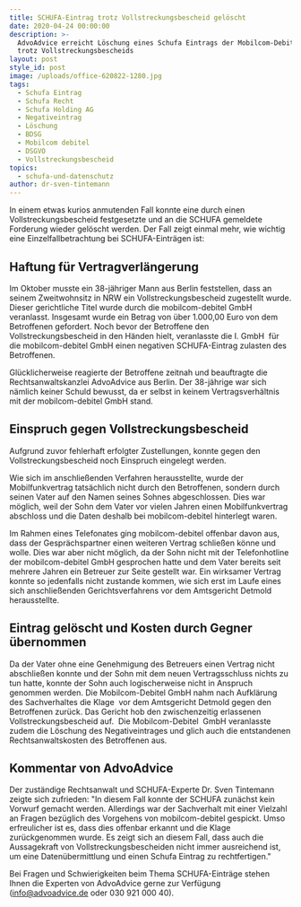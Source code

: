 ```yaml
---
title: SCHUFA-Eintrag trotz Vollstreckungsbescheid gelöscht
date: 2020-04-24 00:00:00
description: >-
  AdvoAdvice erreicht Löschung eines Schufa Eintrags der Mobilcom-Debitel GmbH
  trotz Vollstreckungsbescheids
layout: post
style_id: post
image: /uploads/office-620822-1280.jpg
tags:
  - Schufa Eintrag
  - Schufa Recht
  - Schufa Holding AG
  - Negativeintrag
  - Löschung
  - BDSG
  - Mobilcom debitel
  - DSGVO
  - Vollstreckungsbescheid
topics:
  - schufa-und-datenschutz
author: dr-sven-tintemann
---
```


In einem etwas kurios anmutenden Fall konnte eine durch einen Vollstreckungsbescheid festgesetzte und an die SCHUFA gemeldete Forderung wieder gelöscht werden. Der Fall zeigt einmal mehr, wie wichtig eine Einzelfallbetrachtung bei SCHUFA-Einträgen ist:

## Haftung für Vertragverlängerung

Im Oktober musste ein 38-jähriger Mann aus Berlin feststellen, dass an seinem Zweitwohnsitz in NRW ein Vollstreckungsbescheid zugestellt wurde. Dieser gerichtliche Titel wurde durch die mobilcom-debitel GmbH veranlasst. Insgesamt wurde ein Betrag von über 1.000,00 Euro von dem Betroffenen gefordert. Noch bevor der Betroffene den Vollstreckungsbescheid in den Händen hielt, veranlasste die I. GmbH&nbsp; für die mobilcom-debitel GmbH einen negativen SCHUFA-Eintrag zulasten des Betroffenen.

Glücklicherweise reagierte der Betroffene zeitnah und beauftragte die Rechtsanwaltskanzlei AdvoAdvice aus Berlin. Der 38-jährige war sich nämlich keiner Schuld bewusst, da er selbst in keinem Vertragsverhältnis mit der mobilcom-debitel GmbH stand.

## Einspruch gegen Vollstreckungsbescheid

Aufgrund zuvor fehlerhaft erfolgter Zustellungen, konnte gegen den Vollstreckungsbescheid noch Einspruch eingelegt werden.

Wie sich im anschlie&szlig;enden Verfahren herausstellte, wurde der Mobilfunkvertrag tatsächlich nicht durch den Betroffenen, sondern durch seinen Vater auf den Namen seines Sohnes abgeschlossen. Dies war möglich, weil der Sohn dem Vater vor vielen Jahren einen Mobilfunkvertrag abschloss und die Daten deshalb bei mobilcom-debitel hinterlegt waren.

Im Rahmen eines Telefonates ging mobilcom-debitel offenbar davon aus, dass der Gesprächspartner einen weiteren Vertrag schlie&szlig;en könne und wolle. Dies war aber nicht möglich, da der Sohn nicht mit der Telefonhotline der mobilcom-debitel GmbH gesprochen hatte und dem Vater bereits seit mehrere Jahren ein Betreuer zur Seite gestellt war. Ein wirksamer Vertrag konnte so jedenfalls nicht zustande kommen, wie sich erst im Laufe eines sich anschlie&szlig;enden Gerichtsverfahrens vor dem Amtsgericht Detmold herausstellte.&nbsp;

## Eintrag gelöscht und Kosten durch Gegner übernommen

Da der Vater ohne eine Genehmigung des Betreuers einen Vertrag nicht abschlie&szlig;en konnte und der Sohn mit dem neuen Vertragsschluss nichts zu tun hatte, konnte der Sohn auch logischerweise nicht in Anspruch genommen werden. Die Mobilcom-Debitel GmbH nahm nach Aufklärung des Sachverhaltes die Klage&nbsp; vor dem Amtsgericht Detmold gegen den Betroffenen zurück. Das Gericht hob den zwischenzeitig erlassenen Vollstreckungsbescheid auf.&nbsp; Die Mobilcom-Debitel&nbsp; GmbH veranlasste zudem die Löschung des Negativeintrages und glich auch die entstandenen Rechtsanwaltskosten des Betroffenen aus.&nbsp;

## Kommentar von AdvoAdvice

Der zuständige Rechtsanwalt und SCHUFA-Experte Dr. Sven Tintemann zeigte sich zufrieden: "In diesem Fall konnte der SCHUFA zunächst kein Vorwurf gemacht werden. Allerdings war der Sachverhalt mit einer Vielzahl an Fragen bezüglich des Vorgehens von mobilcom-debitel gespickt. Umso erfreulicher ist es, dass dies offenbar erkannt und die Klage zurückgenommen wurde. Es zeigt sich an diesem Fall, dass auch die Aussagekraft von Vollstreckungsbescheiden nicht immer ausreichend ist, um eine Datenübermittlung und einen Schufa Eintrag zu rechtfertigen."

Bei Fragen und Schwierigkeiten beim Thema SCHUFA-Einträge stehen Ihnen die Experten von AdvoAdvice gerne zur Verfügung (info@advoadvice.de oder 030 921 000 40).